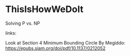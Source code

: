 # ThisIsHowWeDoIt
Solving P vs. NP

links:

Look at Section 4 Minimum Bounding Circle By Megiddo: 
https://epubs.siam.org/doi/pdf/10.1137/0212052
